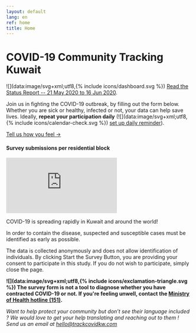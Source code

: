 ```yaml
---
layout: default
lang: en
ref: home
title: Home
---
```

# COVID-19 Community Tracking Kuwait

![](data:image/svg+xml;utf8,{% include icons/dashboard.svg %}) [Read the Status Report -- 21 May 2020 to 16 Jun 2020](reports/statusReport_21May_16Jun.pdf).

Join us in fighting the COVID-19 outbreak, by filling out the form below. 
Whether you are sick or healthy, infected or not, your data can help save lives. Ideally, **repeat your participation daily** (![](data:image/svg+xml;utf8,{% include icons/calendar-check.svg %}) [set up daily reminder](/TrackCOVIDKW.ics)).

<a href="https://survey123.arcgis.com/share/222d0a19757847c99fe3b0674e2ad932?lang=en" class="btn">Tell us how you feel →</a>
#### Survey submissions per residential block
<div class="embed"><iframe
src="https://arcgis.com/apps/opsdashboard/index.html#/b7e0a01c38b24d7ab213a6660cc4ea40"
title="TRackCOVIDKW Contribution Totals"  frameborder="0"
allowfullscreen=""></iframe></div>

COVID-19 is spreading rapidly in Kuwait and around the world!

In order to contain the disease, suspected and susceptible cases must be identified as early as possible.



The data is collected anonymously and does not allow identification of individuals.
By clicking Start the Survey Button, you are providing your consent to participate in this study. If you do not wish to participate, simply close the page.

**![](data:image/svg+xml;utf8,{% include icons/exclamation-triangle.svg %}) The survey form is not a tool to diagnose whether you have contracted COVID-19 or not. If you're feeling unwell, contact the [Ministry of Health hotline (151)](tel:151).**

*Want to help protect your community but don’t see their language included ? We would love to get your help translating and reaching out to them ! Send us an email at [hello@trackcovidkw.com](mailto:hello@trackcovidkw.com)*

